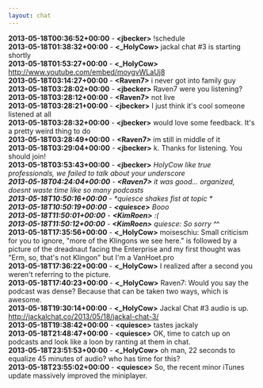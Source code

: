 ```yaml
---
layout: chat
---
```

**2013-05-18T00:36:52+00:00** - **&lt;jbecker&gt;** !schedule  
**2013-05-18T01:38:32+00:00** - **&lt;_HolyCow&gt;** jackal chat #3 is starting shortly  
**2013-05-18T01:53:27+00:00** - **&lt;_HolyCow&gt;** http://www.youtube.com/embed/moygvWLaUj8  
**2013-05-18T03:14:27+00:00** - **&lt;Raven7&gt;** i never got into family guy  
**2013-05-18T03:28:02+00:00** - **&lt;jbecker&gt;** Raven7 were you listening?  
**2013-05-18T03:28:12+00:00** - **&lt;Raven7&gt;** not live  
**2013-05-18T03:28:21+00:00** - **&lt;jbecker&gt;** I just think it's cool someone listened at all  
**2013-05-18T03:28:32+00:00** - **&lt;jbecker&gt;** would love some feedback. It's a pretty weird thing to do  
**2013-05-18T03:28:49+00:00** - **&lt;Raven7&gt;** im still in middle of it  
**2013-05-18T03:29:04+00:00** - **&lt;jbecker&gt;** k. Thanks for listening. You should join!  
**2013-05-18T03:53:43+00:00** - **&lt;jbecker&gt;** _HolyCow like true professionals, we failed to talk about your underscore  
**2013-05-18T04:24:04+00:00** - **&lt;Raven7&gt;** it was good... organized, doesnt waste time like so many podcasts  
**2013-05-18T10:50:16+00:00** - *quiesce shakes fist at topic *  
**2013-05-18T10:50:19+00:00** - **&lt;quiesce&gt;** Booo  
**2013-05-18T11:50:01+00:00** - **&lt;KimRoen&gt;** :(  
**2013-05-18T11:50:12+00:00** - **&lt;KimRoen&gt;** quiesce: So sorry ^_^  
**2013-05-18T17:35:56+00:00** - **&lt;_HolyCow&gt;** moiseschiu: Small criticism for you to ignore, "more of the Klingons we see here." is followed by a picture of the dreadnaut facing the Enterprise and my first thought was "Erm, so, that's not Klingon" but I'm a VanHoet.pro  
**2013-05-18T17:36:22+00:00** - **&lt;_HolyCow&gt;** I realized after a second you weren't referring to the picture.  
**2013-05-18T17:40:23+00:00** - **&lt;_HolyCow&gt;** Raven7: Would you say the podcast was dense?  Because that can be taken two ways, which is awesome.  
**2013-05-18T19:30:14+00:00** - **&lt;_HolyCow&gt;** Jackal Chat #3 audio is up. http://jackalchat.co/2013/05/18/jackal-chat-3/  
**2013-05-18T19:38:42+00:00** - **&lt;quiesce&gt;** tastes jackaly  
**2013-05-18T21:48:47+00:00** - **&lt;quiesce&gt;** OK, time to catch up on podcasts and look like a loon by ranting at them in chat.  
**2013-05-18T23:51:53+00:00** - **&lt;_HolyCow&gt;** oh man, 22 seconds to equalize 45 minutes of audio?  who has time for this?  
**2013-05-18T23:55:02+00:00** - **&lt;quiesce&gt;** So, the recent minor iTunes update massively improved the miniplayer.  
